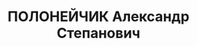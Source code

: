 ---
title: ПОЛОНЕЙЧИК Александр Степанович
description: "род. 1904, Аз.ССР, г.Баку, русский. Член ВКП(б) с 1926. Исключен 15.08.1937\
  \ решением бюро Сталинского РК АКП(б) \"за связь с к-р троцкистскими элементами,\
  \ за развал работы завода, за разбазаривание гос. средств, опошление стахановского\
  \ движения и как двурушник - враг народа\" в связи с арестом. Восст. посмертно 22.07.1958\
  \ решением бюро ЦК КП Азербайджана.\n Дир. з-да им. Октябрьской революции в Баку.\
  \ Прож.: Аз.ССР, г.Баку.\n Арестован 05.08.1937\n Обвинение: ст.ст. 70,71,73 УК\
  \ Аз.ССР - участник а/с троцкистской диверсионно-вредительской террор. организации\
  \ (Акопов, Маштаков и др.), проводивший вредительскую работу на з-де им. Октябрьской\
  \ революции.\n Приговор: ВК ВС СССР, 10.10.1937 - ВМН с конфискацией имущества.\n\
  \ Расстрелян 11.10.1937\n Реабилитирован ВКВС СССР 03.08.1957 за отсутствием состава\
  \ преступления.\n *Семье выдано свид. о смерти 1-ИЕ №042357 с датой смерти 22.07.1940.\n\
  \ Источники: Сталинский список от 03.10.1937 (Аз.ССР, Кат.1)| Личное дело №38796\
  \ (АПД УДПАР, ф.6, оп.9, д. 414)| Определение ВКВС СССР, 03.08.1957| Определение\
  \ ВКВС СССР, 24.04.1956 (упоминание)."
---